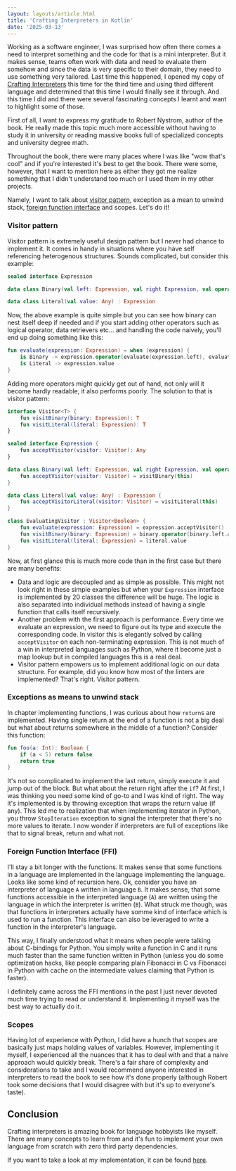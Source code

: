 ```yaml
---
layout: layouts/article.html
title: 'Crafting Interpreters in Kotlin'
date: '2025-03-13'
---
```


Working as a software engineer, I was surprised how often there comes a need to interpret something and the code for that is a mini interpreter. But it makes sense, teams often work with data and need to evaluate them somehow and since the data is very specific to their domain, they need to use something very tailored. Last time this happened, I opened my copy of [Crafting Interpreters](https://craftinginterpreters.com/) this time for the third time and using third different language and determined that this time I would finally see it through. And this time I did and there were several fascinating concepts I learnt and want to highlight some of those.

<!-- excerpt -->

First of all, I want to express my gratitude to Robert Nystrom, author of the book. He really made this topic much more accessible without having to study it in university or reading massive books full of specialized concepts and university degree math.

Throughout the book, there were many places where I was like "wow that's cool" and if you're interested it's best to get the book. There were some, however, that I want to mention here as either they got me realize something that I didn't understand too much or I used them in my other projects.

Namely, I want to talk about [visitor pattern](https://en.wikipedia.org/wiki/Visitor_pattern), exception as a mean to unwind stack, [foreign function interface](https://en.wikipedia.org/wiki/Foreign_function_interface) and scopes. Let's do it!

### Visitor pattern

Visitor pattern is extremely useful design pattern but I never had chance to implement it. It comes in handy in situations where you have self referencing heterogenous structures. Sounds complicated, but consider this example:

```kotlin
sealed interface Expression

data class Binary(val left: Expression, val right Expression, val operator: Operator) : Expression

data class Literal(val value: Any) : Expression
```

Now, the above example is quite simple but you can see how binary can nest itself deep if needed and if you start adding other operators such as logical operator, data retrievers etc... and handling the code naively, you'll end up doing something like this:

```kotlin
fun evaluate(expression: Expression) = when (expression) {
    is Binary -> expression.operator(evaluate(expression.left), evaluate(expression.right))
    is Literal -> expression.value
}
```

Adding more operators might quickly get out of hand, not only will it become hardly readable, it also performs poorly. The solution to that is visitor pattern:

```kotlin
interface Visitor<T> {
    fun visitBinary(binary: Expression): T
    fun visitLiteral(literal: Expression): T
}

sealed interface Expression {
    fun acceptVisitor(visitor: Visitor): Any
}

data class Binary(val left: Expression, val right Expression, val operator: Operator) : Expression {
    fun acceptVisitor(visitor: Visitor) = visitBinary(this)
}

data class Literal(val value: Any) : Expression {
    fun acceptVisitorLiteral(visitor: Visitor) = visitLiteral(this)
}

class EvaluatingVisitor : Visitor<Boolean> {
    fun evaluate(expression: Expression) = expression.acceptVisitor()
    fun visitBinary(binary: Expression) = binary.operator(binary.left.acceptVisitor(), binary.right.acceptVisitor())
    fun visitLiteral(literal: Expression) = literal.value
}
```

Now, at first glance this is much more code than in the first case but there are many benefits:
- Data and logic are decoupled and as simple as possible. This might not look right in these simple examples but when your `Expression` interface is implemented by 20 classes the difference will be huge. The logic is also separated into individual methods instead of having a single function that calls itself recursively.
- Another problem with the first approach is performance. Every time we evaluate an expression, we need to figure out its type and execute the corresponding code. In visitor this is elegantly solved by calling `acceptVisitor` on each non-terminating expression. This is not much of a win in interpreted languages such as Python, where it become just a map lookup but in compiled languages this is a real deal.
- Visitor pattern empowers us to implement additional logic on our data structure. For example, did you know how most of the linters are implemented? That's right. Visitor pattern.

### Exceptions as means to unwind stack

In chapter implementing functions, I was curious about how `return`s are implemented. Having single return at the end of a function is not a big deal but what about returns somewhere in the middle of a function? Consider this function:

```kotlin
fun foo(a: Int): Boolean {
    if (a < 5) return false
    return true
}
```

It's not so complicated to implement the last return, simply execute it and jump out of the block. But what about the return right after the `if`? At first, I was thinking you need some kind of go-to and I was kind of right. The way it's implemented is by throwing exception that wraps the return value (if any). This led me to realization that when implementing iterator in Python, you throw `StopIteration` exception to signal the interpreter that there's no more values to iterate. I now wonder if interpreters are full of exceptions like that to signal break, return and what not.

### Foreign Function Interface (FFI)

I'll stay a bit longer with the functions. It makes sense that some functions in a language are implemented in the language implementing the language. Looks like some kind of recursion here. Ok, consider you have an interpreter of language `A` written in language `B`. It makes sense, that some functions accessible in the interpreted language (`A`) are written using the language in which the interpreter is written (`B`). What struck me though, was that functions in interpreters actually have somme kind of interface which is used to run a function. This interface can also be leveraged to write a function in the interpreter's language.

This way, I finally understood what it means when people were talking about C-bindings for Python. You simply write a function in C and it runs much faster than the same function written in Python (unless you do some optimization hacks, like people comparing plain Fibonacci in C vs Fibonacci in Python with cache on the intermediate values claiming that Python is faster).

I definitely came across the FFI mentions in the past I just never devoted much time trying to read or understand it. Implementing it myself was the best way to actually do it.

### Scopes

Having lot of experience with Python, I did have a hunch that scopes are basically just maps holding values of variables. However, implementing it myself, I experienced all the nuances that it has to deal with and that a naive approach would quickly break. There's a fair share of complexity and considerations to take and I would recommend anyone interested in interpreters to read the book to see how it's done properly (although Robert took some decisions that I would disagree with but it's up to everyone's taste).

## Conclusion

Crafting interpreters is amazing book for language hobbyists like myself. There are many concepts to learn from and it's fun to implement your own language from scratch with zero third party dependencies.

If you want to take a look at my implementation, it can be found [here](https://github.com/libka-b/klox).
